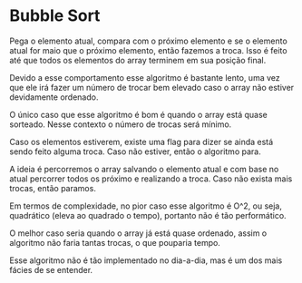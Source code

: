# Bubble Sort

Pega o elemento atual, compara com o próximo elemento e se o elemento atual for maio que o próximo elemento, então fazemos a troca. Isso é feito até que todos os elementos do array terminem em sua posição final. 

Devido a esse comportamento esse algoritmo é bastante lento, uma vez que ele irá fazer um número de trocar bem elevado caso o array não estiver devidamente ordenado. 

O único caso que esse algoritmo é bom é quando o array está quase sorteado. Nesse contexto o número de trocas será mínimo.

Caso os elementos estiverem, existe uma flag para dizer se ainda está sendo feito alguma troca. Caso não estiver, então o algoritmo para.

A ideia é percorremos o array salvando o elemento atual e com base no atual percorrer todos os próximo e realizando a troca. Caso não exista mais trocas, então paramos.

Em termos de complexidade, no pior caso esse algoritmo é O^2, ou seja, quadrático (eleva ao quadrado o tempo), portanto não é tão performático.

O melhor caso seria quando o array já está quase ordenado, assim o algoritmo não faria tantas trocas, o que pouparia tempo.

Esse algoritmo não é tão implementado no dia-a-dia, mas é um dos mais fácies de se entender.
